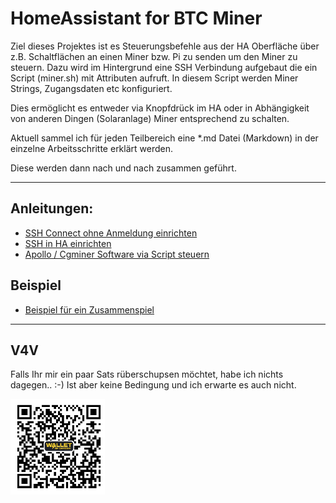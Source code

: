 # HomeAssistant for BTC Miner

Ziel dieses Projektes ist es Steuerungsbefehle aus der HA Oberfläche über z.B. Schaltflächen an einen Miner bzw. Pi zu senden um den Miner zu steuern.
Dazu wird im Hintergrund eine SSH Verbindung aufgebaut die ein Script (miner.sh) mit Attributen aufruft. In diesem Script werden Miner Strings, Zugangsdaten etc konfiguriert.

Dies ermöglicht es entweder via Knopfdrück im HA oder in Abhängigkeit von anderen Dingen (Solaranlage) Miner entsprechend zu schalten.


Aktuell sammel ich für jeden Teilbereich eine *.md Datei (Markdown) in der einzelne Arbeitsschritte erklärt werden.

Diese werden dann nach und nach zusammen geführt.

---

## Anleitungen:

- [SSH Connect ohne Anmeldung einrichten](https://github.com/buerzel/HomeAssistant_Miner/blob/main/ssh_connect.md)
- [SSH in HA einrichten](https://github.com/buerzel/HomeAssistant_Miner/blob/main/sshHomeAssistant.md)
- [Apollo / Cgminer Software via Script steuern](https://github.com/buerzel/HomeAssistant_Miner/blob/main/scriptApolloCgminer.md)


## Beispiel
- [Beispiel für ein Zusammenspiel](https://github.com/buerzel/HomeAssistant_Miner/blob/main/example.md)

---


## V4V
Falls Ihr mir ein paar Sats rüberschupsen möchtet, habe ich nichts dagegen.. :-)
Ist aber keine Bedingung und ich erwarte es auch nicht.

<img src="Images/donation.jpg" width="30%">
